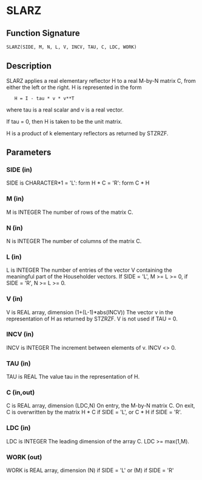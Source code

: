 # SLARZ

## Function Signature

```fortran
SLARZ(SIDE, M, N, L, V, INCV, TAU, C, LDC, WORK)
```

## Description


 SLARZ applies a real elementary reflector H to a real M-by-N
 matrix C, from either the left or the right. H is represented in the
 form

       H = I - tau * v * v**T

 where tau is a real scalar and v is a real vector.

 If tau = 0, then H is taken to be the unit matrix.


 H is a product of k elementary reflectors as returned by STZRZF.

## Parameters

### SIDE (in)

SIDE is CHARACTER*1 = 'L': form H * C = 'R': form C * H

### M (in)

M is INTEGER The number of rows of the matrix C.

### N (in)

N is INTEGER The number of columns of the matrix C.

### L (in)

L is INTEGER The number of entries of the vector V containing the meaningful part of the Householder vectors. If SIDE = 'L', M >= L >= 0, if SIDE = 'R', N >= L >= 0.

### V (in)

V is REAL array, dimension (1+(L-1)*abs(INCV)) The vector v in the representation of H as returned by STZRZF. V is not used if TAU = 0.

### INCV (in)

INCV is INTEGER The increment between elements of v. INCV <> 0.

### TAU (in)

TAU is REAL The value tau in the representation of H.

### C (in,out)

C is REAL array, dimension (LDC,N) On entry, the M-by-N matrix C. On exit, C is overwritten by the matrix H * C if SIDE = 'L', or C * H if SIDE = 'R'.

### LDC (in)

LDC is INTEGER The leading dimension of the array C. LDC >= max(1,M).

### WORK (out)

WORK is REAL array, dimension (N) if SIDE = 'L' or (M) if SIDE = 'R'

